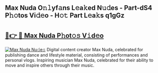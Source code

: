 ## Max Nuda O𝚗𝚕yf𝚊ns L𝚎a𝚔ed N𝚞𝚍es - Part-dS4 P𝚑𝚘tos Vi𝚍𝚎o - H𝚘𝚝 Part L𝚎a𝚔s q1gGz

# <h2><a href="http://kf7u20f.oniu.top/?m=Max+Nuda">🔗👉 🔴 Max Nuda P𝚑ot𝚘𝚜 V𝚒d𝚎o</a></h2>

[![Max Nuda Nu𝚍e𝚜](https://i.imgur.com/0qMVB7G.gif)](http://kf7u20f.oniu.top/?m=Max+Nuda)
Digital content creator Max Nuda, celebrated for publishing dance and lifestyle material, consisting of performances and personal vlogs. Inspiring musician Max Nuda, celebrated for their ability to move and inspire others through their music.  
